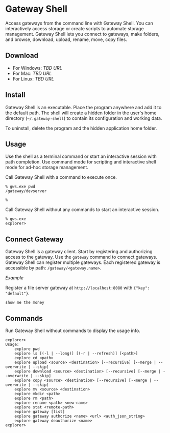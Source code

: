 # Gateway Shell
Access gateways from the command line with Gateway Shell. You can interactively access storage or create scripts to automate storage management. Gateway Shell lets you connect to gateways, make folders, and browse, download, upload, rename, move, copy files.

## Download
- For Windows: *TBD URL*
- For Mac: *TBD URL*
- For Linux: *TBD URL*

## Install
Gateway Shell is an executable. Place the program anywhere and add it to the default path. The shell will create a hidden folder in the user's home directory (`~/.gateway-shell`) to contain its configuration and working data.

To uninstall, delete the program and the hidden application home folder.

## Usage
Use the shell as a terminal command or start an interactive session with path completion. Use command mode for scripting and interactive shell mode for ad-hoc storage management.

Call Gateway Shell with a command to execute once.
```
% gws.exe pwd
/gateway/devserver

% 
```

Call Gateway Shell without any commands to start an interactive session.
```
% gws.exe
explorer> 
```

## Connect Gateway
Gateway Shell is a gateway client. Start by registering and authorizing access to the gateway. Use the `gateway` command to connect gateways. Gateway Shell can register multiple gateways. Each registered gateway is accessible by path: `/gateway/<gateway.name>`.

*Example*

Register a file server gateway at `http://localhost:8080` with `{"key": "default"}`. 

```
show me the money
```
## Commands
Run Gateway Shell without commands to display the usage info.

```
explorer> 
Usage:
    explore pwd
    explore ls [(-l | --long)] [(-r | --refresh)] [<path>]
    explore cd <path>
    explore upload <source> <destination> [--recursive] [--merge | --overwrite | --skip]
    explore download <source> <destination> [--recursive] [--merge | --overwrite | --skip]
    explore copy <source> <destination> [--recursive] [--merge | --overwrite | --skip]
    explore mv <source> <destination>
    explore mkdir <path>
    explore rm <path>
    explore rename <path> <new-name>
    explore stat <remote-path>
    explore gateway [list]
    explore gateway authorize <name> <url> <auth_json_string>
    explore gateway deauthorize <name>
explorer> 
```